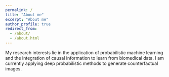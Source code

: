 ```yaml
---
permalink: /
title: "About me"
excerpt: "About me"
author_profile: true
redirect_from: 
  - /about/
  - /about.html
---
```


My research interests lie in the application of probabilistic machine learning and the integration of causal information to learn from biomedical data. I am currently applying deep probabilistic methods to generate counterfactual images. 
